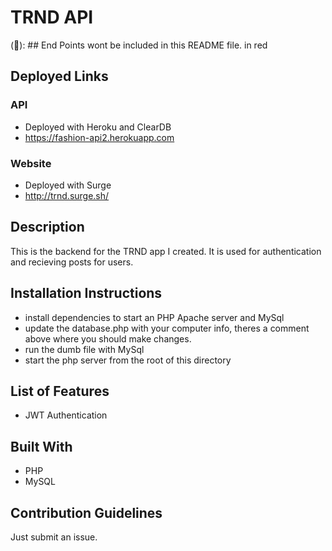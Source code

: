 # TRND API

(&#x1F34E;): ##  End Points wont be included in this README file. in red




## Deployed Links

### API
- Deployed with Heroku and ClearDB
- https://fashion-api2.herokuapp.com


### Website
- Deployed with Surge
- http://trnd.surge.sh/



## Description 
This is the backend for the TRND app I created. It is used for authentication and recieving posts for users. 


## Installation Instructions

- install dependencies to start an PHP Apache server and MySql
- update the database.php with your computer info, theres a comment above where you should make changes.
- run the dumb file with MySql
- start the php server from the root of this directory


## List of Features
 - JWT Authentication


## Built With
- PHP
- MySQL



## Contribution Guidelines

Just submit an issue.





